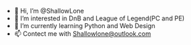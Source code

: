 - 👋 Hi, I’m @ShallowLone
- 👀 I’m interested in DnB and League of Legend(PC and PE)
- 🌱 I’m currently learning Python and Web Design
- 📫 Contect me with Shallowlone@outlook.com

<!---
ShallowLone/ShallowLone is a ✨ special ✨ repository because its `README.md` (this file) appears on your GitHub profile.
You can click the Preview link to take a look at your changes.
--->
